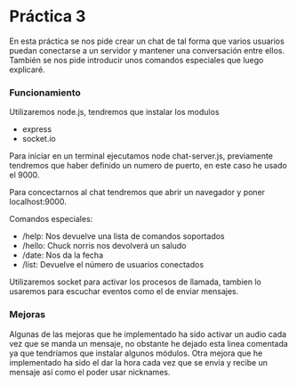  # Práctica 3

En esta práctica se nos pide crear un chat de tal forma que varios usuarios puedan conectarse a un servidor y mantener una conversación entre ellos. También se nos pide introducir unos comandos especiales que luego explicaré.

###  Funcionamiento
Utilizaremos node.js, tendremos que instalar los modulos
* express
* socket.io
 
Para iniciar en un terminal ejecutamos node chat-server.js, previamente tendremos que haber definido un numero de puerto, en este caso he usado el 9000.

Para concectarnos al chat tendremos que abrir un navegador y poner localhost:9000.

Comandos especiales:
* /help: Nos devuelve una lista de comandos soportados
* /hello: Chuck norris nos devolverá un saludo
* /date: Nos da la fecha
* /list: Devuelve el número de usuarios conectados

Utilizaremos socket para activar los procesos de llamada, tambien lo usaremos para escuchar eventos como el de enviar mensajes.
###  Mejoras
Algunas de las mejoras que he implementado ha sido activar un audio cada vez que se manda un mensaje, no obstante he dejado esta linea comentada ya que tendríamos que instalar algunos módulos.
Otra mejora que he implementado ha sido el dar la hora cada vez que se envía y recibe un mensaje así como el poder usar nicknames.







